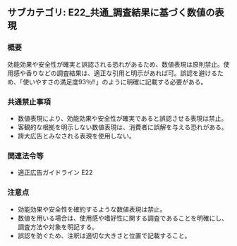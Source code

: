 ## サブカテゴリ: E22_共通_調査結果に基づく数値の表現

### 概要
効能効果や安全性が確実と誤認される恐れがあるため、数値表現は原則禁止。使用感や香りなどの調査結果は、適正な引用と明示があれば可。誤認を避けるため、「使いやすさの満足度93％!!」のように明確に記載する必要がある。

### 共通禁止事項
- 数値表現により、効能効果や安全性が確実であると誤認させる表現は禁止。
- 客観的な根拠を明示しない数値表現は、消費者に誤解を与える恐れがある。
- 誇大広告とみなされる表現を使用しない。

### 関連法令等
- 適正広告ガイドライン E22

### 注意点
- 効能効果や安全性を確約するような数値表現は禁止。
- 数値を用いる場合は、使用感や嗜好性に関する調査であることを明確にし、調査方法や対象を明記する。
- 誤認を防ぐため、注釈は適切な大きさと位置で記載すること。

